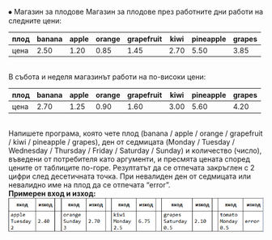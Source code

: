 ⦁	Магазин за плодове
Магазин за плодове през работните дни работи на следните цени:
<br/>
<table>
<thead><tr><th>плод</th><th>banana</th><th>apple</th><th>orange</th><th>grapefruit</th><th>kiwi</th><th>pineapple</th><th>grapes</th></tr></thead><tbody>
 <tr><td>цена</td><td>2.50</td><td>1.20</td><td>0.85</td><td>1.45</td><td>2.70</td><td>5.50</td><td>3.85</td></tr>
</tbody></table>
<br/>
В събота и неделя магазинът работи на по-високи цени:
<br/>
<table>
<thead><tr><th>плод</th><th>banana</th><th>apple</th><th>orange</th><th>grapefruit</th><th>kiwi</th><th>pineapple</th><th>grapes</th></tr></thead><tbody>
 <tr><td>цена</td><td>2.70</td><td>1.25</td><td>0.90</td><td>1.60</td><td>3.00</td><td>5.60</td><td>4.20</td></tr>
</tbody></table>
<br/>
Напишете програма, която чете плод (banana / apple / orange / grapefruit / kiwi / pineapple / grapes), ден от седмицата (Monday / Tuesday / Wednesday / Thursday / Friday / Saturday / Sunday) и количество (число), въведени от потребителя като аргументи, и пресмята цената според цените от таблиците по-горе. Резултатът да се отпечата закръглен с 2 цифри след десетичната точка. При невалиден ден от седмицата или невалидно име на плод да се отпечата “error”. 
<br/>
<b>Примерен вход и изход:</b>
<br/>
<img src="1.png"/>
